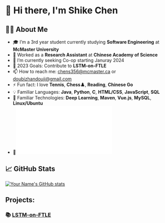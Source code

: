 
# 👋 Hi there, I'm Shike Chen

## 🙋‍♂️ About Me

- 🎓 I’m a 3rd year student currently studying **Software Engineering** at **McMaster University**
- 🏢 Worked as a **Research Assistant** at **Chinese Academy of Science**
- 🌱 I’m currently seeking Co-op starting Januray 2024
- 🎯 2023 Goals: Contribute to **LSTM-on-FTLE**
- 📫 How to reach me: chens356@mcmaster.ca or doubizhandouji@gmail.com
- ⚡ Fun fact: I love **Tennis**, **Chess♟️**, **Reading**, **Chinese Go**
- 💡 Familiar Languages: **Java**, **Python**, **C**, **HTML/CSS**, **JavaScript**, **SQL**
- 💪 Familiar Technologies: **Deep Learning**, **Maven**, **Vue.js**, **MySQL**, **Linux/Ubuntu**
- 📝![Resume](assets\Shike-Chen-September-12th-2023.pdf)

## 📈 GitHub Stats

[![Your Name's GitHub stats](https://github-readme-stats.vercel.app/api?username=yourusername&show_icons=true)](https://github.com/yourusername/github-readme-stats)

## Projects:

### 📚 [LSTM-on-FTLE](https://github.com/MikeLoveGame/LSTM-on-FTLE.git)
